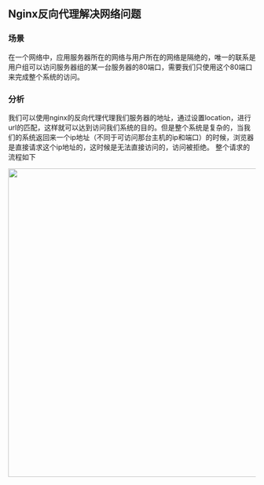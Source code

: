 ## Nginx反向代理解决网络问题
### 场景
在一个网络中，应用服务器所在的网络与用户所在的网络是隔绝的，唯一的联系是用户组可以访问服务器组的某一台服务器的80端口，需要我们只使用这个80端口来完成整个系统的访问。
### 分析
我们可以使用nginx的反向代理代理我们服务器的地址，通过设置location，进行url的匹配，这样就可以达到访问我们系统的目的。但是整个系统是复杂的，当我们的系统返回来一个ip地址（不同于可访问那台主机的ip和端口）的时候，浏览器是直接请求这个ip地址的，这时候是无法直接访问的，访问被拒绝。
整个请求的流程如下
<div id="lbdqct" data-type="puml" data-display="block" data-align="left" data-src="https://cdn.nlark.com/__puml/3c2538b0272e75087395166c6e11c55e.svg" data-width="628" data-height="601" data-text="%40startuml%0A%0A%7C%E6%B5%8F%E8%A7%88%E5%99%A8%7C%0Astart%0A%3A%E5%8F%91%E8%B5%B7%E8%AF%B7%E6%B1%82%3B%0A%7C%23AntiqueWhite%7Cnginx%EF%BC%88%E9%85%8D%E7%BD%AE%E5%9C%A8%E5%8F%AF%E8%AE%BF%E9%97%AE%E7%9A%84%E6%9C%8D%E5%8A%A1%E5%99%A8%EF%BC%89%7C%0A%7Cnginx%EF%BC%88%E9%85%8D%E7%BD%AE%E5%9C%A8%E5%8F%AF%E8%AE%BF%E9%97%AE%E7%9A%84%E6%9C%8D%E5%8A%A1%E5%99%A8%EF%BC%89%7C%0A%3A%E6%8E%A5%E6%94%B6%E8%AF%B7%E6%B1%82%3B%0A%3A%E8%AF%B7%E6%B1%82url%E7%AC%A6%E5%90%88%EF%BC%8C%E8%BF%9B%E8%A1%8C%E4%BB%A3%E7%90%86%3B%0A%7C%E5%BA%94%E7%94%A8%E6%9C%8D%E5%8A%A1%E5%99%A8%7C%0A%3A%E6%8E%A5%E6%94%B6nginx%E8%BD%AC%E5%8F%91%E8%BF%87%E6%9D%A5%E7%9A%84%E8%AF%B7%E6%B1%82%3B%0A%3A%E6%9C%8D%E5%8A%A1%E5%99%A8%E8%BF%9B%E8%A1%8C%E5%A4%84%E7%90%86%E5%B9%B6%E8%BF%94%E5%9B%9E%3B%0A%7Cnginx%EF%BC%88%E9%85%8D%E7%BD%AE%E5%9C%A8%E5%8F%AF%E8%AE%BF%E9%97%AE%E7%9A%84%E6%9C%8D%E5%8A%A1%E5%99%A8%EF%BC%89%7C%0A%3A%E6%8E%A5%E6%94%B6%E6%9D%A5%E8%87%AA%E5%BA%94%E7%94%A8%E6%9C%8D%E5%8A%A1%E5%99%A8%E7%9A%84%E5%93%8D%E5%BA%94%3B%0A%7C%E6%B5%8F%E8%A7%88%E5%99%A8%7C%0A%3A%E6%8E%A5%E6%94%B6nginx%E8%BF%94%E5%9B%9E%E7%9A%84%E5%93%8D%E5%BA%94%3B%0Astop%0A%0A%40enduml"><img src="https://cdn.nlark.com/__puml/3c2538b0272e75087395166c6e11c55e.svg" width="628"/><div style="display:none">

那么问题就在于在最后一步nginx接收的响应中的信息包含没有被反向代理的ip地址。
### 处理方法
nginx的代理只能代理本台服务器的不同端口，以及不同的域名。但是并不能代理不同的服务器，当然这个逻辑本来就很荒谬。
那么怎么才可以解决这个问题呢，我们无法从nginx端下手，那就要考虑从应用端进行处理。
我们的应用端会返回不能访问的ip和地址，那么我么可以让服务器给我们返回可以访问的那个地址的ip和端口，也就是返回代理主机的ip，那么装有nginx的主机就可以接受请求，这时候，我们只需要在nginx的配置文件里面将这些请求代理到其正常应该访问的主机和端口即可以实现这个功能。